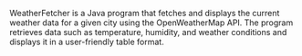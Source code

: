 WeatherFetcher is a Java program that fetches and displays the current weather data for a given city using the OpenWeatherMap API. The program retrieves data such as temperature, humidity, and weather conditions and displays it in a user-friendly table format.
